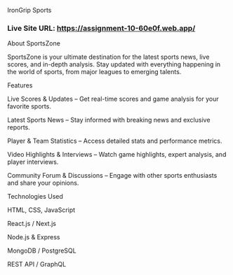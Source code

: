IronGrip Sports

### Live Site URL:  https://assignment-10-60e0f.web.app/

About SportsZone

SportsZone is your ultimate destination for the latest sports news, live scores, and in-depth analysis. Stay updated with everything happening in the world of sports, from major leagues to emerging talents.

Features

Live Scores & Updates – Get real-time scores and game analysis for your favorite sports.

Latest Sports News – Stay informed with breaking news and exclusive reports.

Player & Team Statistics – Access detailed stats and performance metrics.

Video Highlights & Interviews – Watch game highlights, expert analysis, and player interviews.

Community Forum & Discussions – Engage with other sports enthusiasts and share your opinions.

Technologies Used

HTML, CSS, JavaScript

React.js / Next.js

Node.js & Express

MongoDB / PostgreSQL

REST API / GraphQL